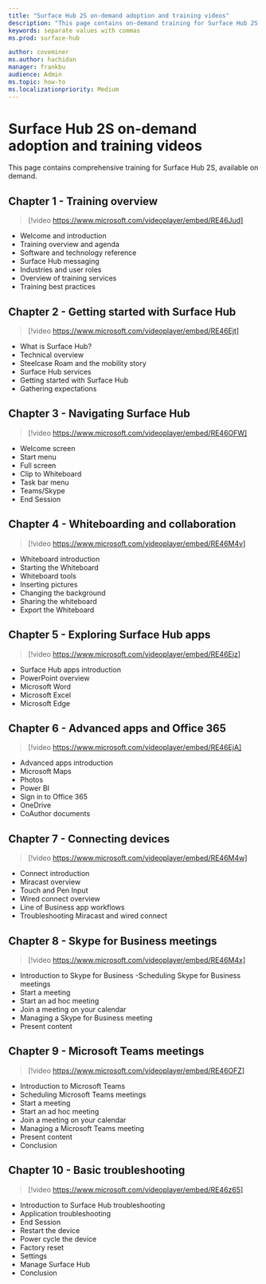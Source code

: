 ```yaml
---
title: "Surface Hub 2S on-demand adoption and training videos"
description: "This page contains on-demand training for Surface Hub 2S."
keywords: separate values with commas
ms.prod: surface-hub

author: coveminer
ms.author: hachidan
manager: frankbu
audience: Admin
ms.topic: how-to
ms.localizationpriority: Medium
---
```


# Surface Hub 2S on-demand adoption and training videos

This page contains comprehensive training for Surface Hub 2S, available on demand.

## Chapter 1 - Training overview

> [!video https://www.microsoft.com/videoplayer/embed/RE46Jud] 

- Welcome and introduction
- Training overview and agenda
- Software and technology reference
- Surface Hub messaging
- Industries and user roles
- Overview of training services
- Training best practices

## Chapter 2 - Getting started with Surface Hub

> [!video https://www.microsoft.com/videoplayer/embed/RE46Ejt] 

- What is Surface Hub?
- Technical overview
- Steelcase Roam and the mobility story
- Surface Hub services
- Getting started with Surface Hub
- Gathering expectations

## Chapter 3 - Navigating Surface Hub

> [!video https://www.microsoft.com/videoplayer/embed/RE46OFW] 

- Welcome screen
- Start menu
- Full screen
- Clip to Whiteboard
- Task bar menu
- Teams/Skype
- End Session

## Chapter 4 - Whiteboarding and collaboration

> [!video https://www.microsoft.com/videoplayer/embed/RE46M4v] 

- Whiteboard introduction
- Starting the Whiteboard
- Whiteboard tools
- Inserting pictures
- Changing the background
- Sharing the whiteboard
- Export the Whiteboard	
 
## Chapter 5 - Exploring Surface Hub apps

> [!video https://www.microsoft.com/videoplayer/embed/RE46Ejz] 

- Surface Hub apps introduction
- PowerPoint overview
- Microsoft Word
- Microsoft Excel
- Microsoft Edge

## Chapter 6 - Advanced apps and Office 365

> [!video https://www.microsoft.com/videoplayer/embed/RE46EjA] 

- Advanced apps introduction
- Microsoft Maps
- Photos
- Power BI
- Sign in to Office 365
- OneDrive
- CoAuthor documents

## Chapter 7 - Connecting devices

> [!video https://www.microsoft.com/videoplayer/embed/RE46M4w] 

- Connect introduction
- Miracast overview
- Touch and Pen Input
- Wired connect overview
- Line of Business app workflows
- Troubleshooting Miracast and wired connect	
 
## Chapter 8 - Skype for Business meetings

> [!video https://www.microsoft.com/videoplayer/embed/RE46M4x] 

- Introduction to Skype for Business
-Scheduling Skype for Business meetings
- Start a meeting
- Start an ad hoc meeting
- Join a meeting on your calendar
- Managing a Skype for Business meeting
- Present content
	
## Chapter 9 - Microsoft Teams meetings

> [!video https://www.microsoft.com/videoplayer/embed/RE46OFZ] 

- Introduction to Microsoft Teams
- Scheduling Microsoft Teams meetings
- Start a meeting
- Start an ad hoc meeting
- Join a meeting on your calendar
- Managing a Microsoft Teams meeting
- Present content
- Conclusion

## Chapter 10 - Basic troubleshooting

> [!video https://www.microsoft.com/videoplayer/embed/RE46z65] 

- Introduction to Surface Hub troubleshooting
- Application troubleshooting
- End Session
- Restart the device
- Power cycle the device
- Factory reset
- Settings
- Manage Surface Hub
- Conclusion
